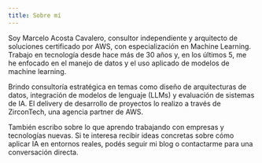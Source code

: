 ```yaml
---
title: Sobre mí
---
```

Soy Marcelo Acosta Cavalero, consultor independiente y arquitecto de soluciones certificado por AWS, con especialización en Machine Learning. Trabajo en tecnología desde hace más de 30 años y, en los últimos 5, me he enfocado en el manejo de datos y el uso aplicado de modelos de machine learning.

Brindo consultoría estratégica en temas como diseño de arquitecturas de datos, integración de modelos de lenguaje (LLMs) y evaluación de sistemas de IA. El delivery de desarrollo de proyectos lo realizo a través de ZirconTech, una agencia partner de AWS.

También escribo sobre lo que aprendo trabajando con empresas y tecnologías nuevas. Si te interesa recibir ideas concretas sobre cómo aplicar IA en entornos reales, podés seguir mi blog o contactarme para una conversación directa.